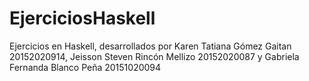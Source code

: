 # EjerciciosHaskell
Ejercicios en Haskell, desarrollados por Karen Tatiana Gómez Gaitan 20152020914, Jeisson Steven Rincón Mellizo 20152020087 y Gabriela Fernanda Blanco Peña 20151020094
